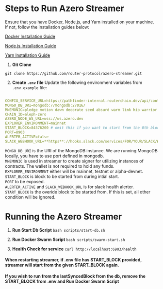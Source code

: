 # Steps to Run Azero Streamer

Ensure that you have Docker, Node.js, and Yarn installed on your machine. If not, follow the installation guides below:

[Docker Installation Guide](https://docs.docker.com/get-docker/)

[Node.js Installation Guide](https://nodejs.org/en/download/)

[Yarn Installation Guide](https://classic.yarnpkg.com/en/docs/install)

1. **Git Clone**

`git clone https://github.com/router-protocol/azero-streamer.git`

2. **Create `.env` file**
Update the following environment variables from `.env.example` file:
```yaml

CONFIG_SERVICE_URL=https://pathfinder-internal.routerchain.dev/api/contracts
MONGO_DB_URI=mongodb://mongodb:27016/
MNEMONIC=pledge motion dawn decorate seed absurd warm link hip warrior garment element
CHAIN_ID=aleph-zero
AZERO_NODE_WS_URL=wss://ws.azero.dev
EXPLORER_ENVIRONMENT=mainnet
START_BLOCK=84376200 # omit this if you want to start from the 0th block or lastSyncedBlock in your db
PORT=8903
ALERTER_ACTIVE=false
SLACK_WEBHOOK_URL=**https**://hooks.slack.com/services/FOR/YOUR/SLACK/WEBHOOK
```
`MONGO_DB_URI` is the URI of the MongoDB instance. We are running MongoDB locally, you have to use port defined in mongodb.   
`MNEMONIC` is used in streamer to create signer for utilizing instances of contracts. The wallet is not required to hold any funds.  
`EXPLORER_ENVIRONMENT` either will be mainnet, testnet or alpha-devnet.   
`START_BLOCK` is block to be started from during intial start.   
`PORT` to be exposed.   
`ALERTER_ACTIVE` and `SLACK_WEBHOOK_URL` is for slack health alerter.  
`START_BLOCK` is the overide block to be started from. If this is set, all other condition will be ignored.  

# Running the Azero Streamer

1. **Run Start Db Script**
`bash scripts/start-db.sh`

2. **Run Docker Swarm Script**
`bash scripts/swarm-start.sh`

3. **Health Check for service**
`curl http://localhost:6903/health`

#### When restarting streamer, if .env file has START_BLOCK provided, streamer will start from the given START_BLOCK again.
#### If you wish to run from the lastSyncedBlock from the db, remove the START_BLOCK from .env and Run Docker Swarm Script
